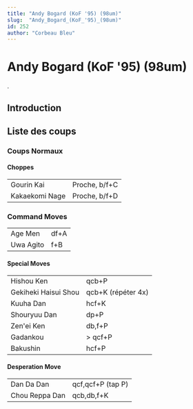 ```yaml
---
title: "Andy Bogard (KoF '95) (98um)"
slug:  "Andy_Bogard_(KoF_'95)_(98um)"
id: 252
author: "Corbeau Bleu"
---
```


# Andy Bogard (KoF '95) (98um)

.

## Introduction

## Liste des coups

### Coups Normaux

#### Choppes

|                |               |
|----------------|---------------|
| Gourin Kai     | Proche, b/f+C |
| Kakaekomi Nage | Proche, b/f+D |

### Command Moves

|           |      |
|-----------|------|
| Age Men   | df+A |
| Uwa Agito | f+B  |

#### Special Moves

|                      |                    |
|----------------------|--------------------|
| Hishou Ken           | qcb+P              |
| Gekiheki Haisui Shou | qcb+K (répéter 4x) |
| Kuuha Dan            | hcf+K              |
| Shouryuu Dan         | dp+P               |
| Zen'ei Ken           | db,f+P             |
| Gadankou             | \> qcf+P           |
| Bakushin             | hcf+P              |

#### Desperation Move

|                |                   |
|----------------|-------------------|
| Dan Da Dan     | qcf,qcf+P (tap P) |
| Chou Reppa Dan | qcb,db,f+K        |
